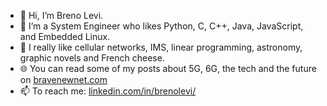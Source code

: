 - 👋 Hi, I’m Breno Levi.
- 👀 I’m a System Engineer who likes Python, C, C++, Java, JavaScript, and Embedded Linux. 
- 🙂 I really like cellular networks, IMS, linear programming, astronomy, graphic novels and French cheese.
- 🌐 You can read some of my posts about 5G, 6G, the tech and the future on [bravenewnet.com](https://www.bravenewnet.com)
- 📫 To reach me: [linkedin.com/in/brenolevi/](https://www.linkedin.com/in/brenolevi/)

<!---
[![Top Langs](https://github-readme-stats.vercel.app/api/top-langs/?username=blevic&hide=html)](https://github.com/blevic)
--->

<!---
blevic/blevic is a ✨ special ✨ repository because its `README.md` (this file) appears on your GitHub profile.
You can click the Preview link to take a look at your changes.
--->
